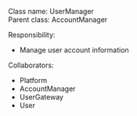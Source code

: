 Class name: UserManager \
Parent class: AccountManager

Responsibility:
* Manage user account information

Collaborators:
* Platform
* AccountManager
* UserGateway
* User